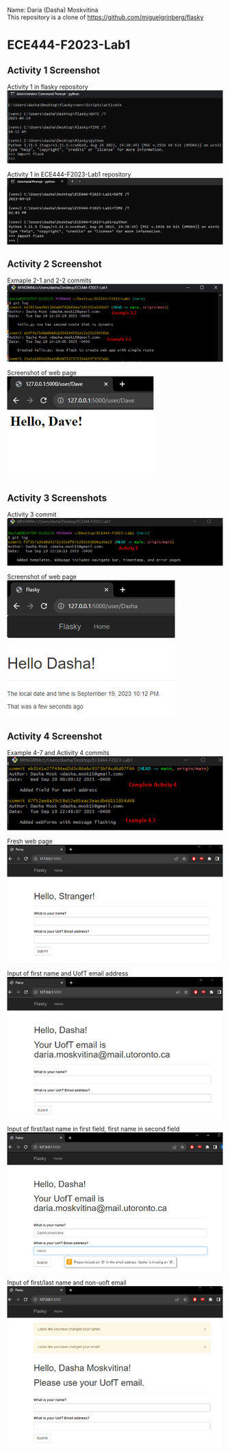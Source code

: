 Name: Daria (Dasha) Moskvitina  
This repository is a clone of https://github.com/miguelgrinberg/flasky 

# ECE444-F2023-Lab1 
## Activity 1 Screenshot
Activity 1 in flasky repository 
![first screenshot](/Screenshots/Activity_1_commits.png)    

Activity 1 in ECE444-F2023-Lab1 repository  
![second screenshot](/Screenshots/Activity_1_done.png)

## Activity 2 Screenshot
Exmaple 2-1 and 2-2 commits 
![third screenshot](/Screenshots/Activity_2_commits.png)

Screenshot of web page  
![fourth screenshot](/Screenshots/Activity_2.png)

## Activity 3 Screenshots
Activity 3 commit   
![fifth screenshot](/Screenshots/Activity_3_commits.png)

Screenshot of web page  
![sixth screenshot](/Screenshots/Activity_3.png)

## Activity 4 Screenshot
Example 4-7 and Activity 4 commits  
![sixth screenshot](/Screenshots/Activity_4_commits.png)

Fresh web page  
![seventh screenshot](/Screenshots/Activity_4_part_1.png)

Input of first name and UofT email address  
![eighth screenshot](/Screenshots/Activity_4_part_2.png)

Input of first/last name in first field, first name in second field 
![nineth screenshot](/Screenshots/Activity_4_part_3.png)

Input of first/last name and non-uoft email     
![tenth screenshot](/Screenshots/Activity_4_part_4.png)